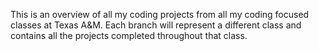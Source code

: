 This is an overview of all my coding projects from all my coding focused classes at Texas A&M.
Each branch will represent a different class and contains all the projects completed throughout that class.
